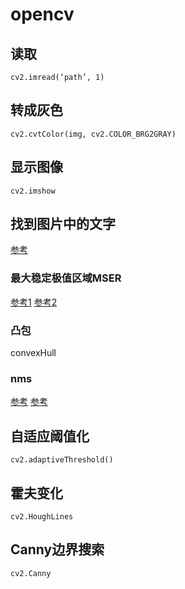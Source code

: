 # opencv
## 读取
```
cv2.imread(‘path’, 1)
```

## 转成灰色
```
cv2.cvtColor(img, cv2.COLOR_BRG2GRAY)
```
## 显示图像
```
cv2.imshow
```

## 找到图片中的文字
[参考](https://www.jianshu.com/p/1b9c275698c9)

### 最大稳定极值区域MSER

[参考1](https://www.pyimagesearch.com/2014/11/17/non-maximum-suppression-object-detection-python)
[参考2](https://www.pyimagesearch.com/2015/02/16/faster-non-maximum-suppression-python/)

### 凸包
convexHull

### nms
[参考](https://www.pyimagesearch.com/2015/02/16/faster-non-maximum-suppression-python/)
[参考](https://www.pyimagesearch.com/2014/11/17/non-maximum-suppression-object-detection-python)

## 自适应阈值化
```
cv2.adaptiveThreshold()
```

## 霍夫变化
```
cv2.HoughLines
```

## Canny边界搜索
```
cv2.Canny
```
